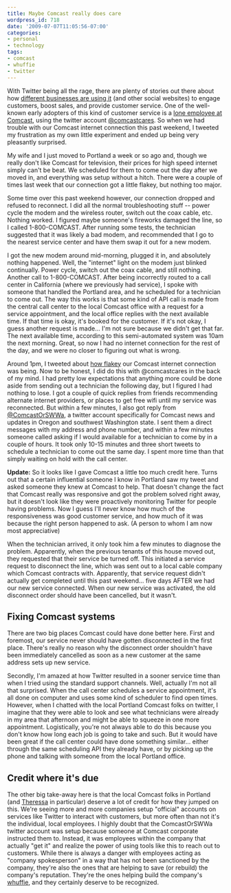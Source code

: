 ```yaml
---
title: Maybe Comcast really does care
wordpress_id: 718
date: '2009-07-07T11:05:56-07:00'
categories:
- personal
- technology
tags:
- comcast
- whuffie
- twitter
---
```

With Twitter being all the rage, there are plenty of stories out there about how [different businesses are using it][]
(and other social websites) to engage customers, boost sales, and provide customer service.  One of the well-known early
adopters of this kind of customer service is a [lone employee at Comcast][], using the twitter account
[@comcastcares][].  So when we had trouble with our Comcast internet connection this past weekend, I tweeted my
frustration as my own little experiment and ended up being very pleasantly surprised.

My wife and I just moved to Portland a week or so ago and, though we really don't like Comcast for television, their
prices for high speed internet simply can't be beat.  We scheduled for them to come out the day after we moved in, and
everything was setup without a hitch.  There were a couple of times last week that our connection got a little flakey,
but nothing too major.  

Some time over this past weekend however, our connection dropped and refused to reconnect.  I did all the normal
troubleshooting stuff -- power cycle the modem and the wireless router, switch out the coax cable, etc.  Nothing worked.
I figured maybe someone's fireworks damaged the line, so I called 1-800-COMCAST.  After running some tests, the
technician suggested that it was likely a bad modem, and recommended that I go to the nearest service center and have
them swap it out for a new modem.

I got the new modem around mid-morning, plugged it in, and absolutely nothing happened.  Well, the "internet" light on
the modem just blinked continually.  Power cycle, switch out the coax cable, and still nothing.  Another call to
1-800-COMCAST.  After being incorrectly routed to a call center in California (where we previously had service), I spoke
with someone that handled the Portland area, and he scheduled for a technician to come out.  The way this works is that
some kind of API call is made from the central call center to the local Comcast office with a request for a service
appointment, and the local office replies with the next available time.  If that time is okay, it's booked for the
customer.  If it's not okay, I guess another request is made... I'm not sure because we didn't get that far.  The next
available time, according to this semi-automated system was 10am the next morning.  Great, so now I had no internet
connection for the rest of the day, and we were no closer to figuring out what is wrong.

Around 1pm, I tweeted about [how flakey][] our Comcast internet connection was being.  Now to be honest, I did do this
with @comcastcares in the back of my mind.  I had pretty low expectations that anything more could be done aside from
sending out a technician the following day, but I figured I had nothing to lose.  I got a couple of quick replies from
friends recommending alternate internet providers, or places to get free wifi until my service was reconnected.  But
within a few minutes, I also got reply from [@ComcastOrSWWa][], a twitter account specifically for Comcast news and
updates in Oregon and southwest Washington state.  I sent them a direct messages with my address and phone number, and
within a few minutes someone called asking if I would available for a technician to come by in a couple of hours.  It
took only 10-15 minutes and three short tweets to schedule a technician to come out the same day.  I spent more time
than that simply waiting on hold with the call center.

**Update:** So it looks like I gave Comcast a little too much credit here.  Turns out that a certain influential someone
I know in Portland saw my tweet and asked someone they knew at Comcast to help.  That doesn't change the fact that
Comcast really was responsive and got the problem solved right away, but it doesn't look like they were proactively
monitoring Twitter for people having problems.  Now I guess I'll never know how much of the responsiveness was good
customer service, and how much of it was because the right person happened to ask.  (A person to whom I am now most
appreciative)

When the technician arrived, it only took him a few minutes to diagnose the problem.  Apparently, when the previous
tenants of this house moved out, they requested that their service be turned off.  This initiated a service request to
disconnect the line, which was sent out to a local cable company which Comcast contracts with.  Apparently, that service
request didn't actually get completed until this past weekend... five days AFTER we had our new service connected.  When
our new service was activated, the old disconnect order should have been cancelled, but it wasn't.


## Fixing Comcast systems ##

There are two big places Comcast could have done better here.  First and foremost, our service never should have gotten
disconnected in the first place.  There's really no reason why the disconnect order shouldn't have been immediately
cancelled as soon as a new customer at the same address sets up new service.  

Secondly, I'm amazed at how Twitter resulted in a sooner service time than when I tried using the standard support
channels.  Well, actually I'm not all that surprised.  When the call center schedules a service appointment, it's all
done on computer and uses some kind of scheduler to find open times.  However, when I chatted with the local Portland
Comcast folks on twitter, I imagine that they were able to look and see what technicians were already in my area that
afternoon and might be able to squeeze in one more appointment.  Logistically, you're not always able to do this because
you don't know how long each job is going to take and such.  But it would have been great if the call center could have
done something similar... either through the same scheduling API they already have, or by picking up the phone and
talking with someone from the local Portland office.


## Credit where it's due ##

The other big take-away here is that the local Comcast folks in Portland (and [Theressa][] in particular) deserve a lot
of credit for how they jumped on this.  We're seeing more and more companies setup "official" accounts on services like
Twitter to interact with customers, but more often than not it's the individual, local employees.  I highly doubt that
the ComcastOrSWWa twitter account was setup because someone at Comcast corporate instructed them to.  Instead, it was
employees within the company that actually "get it" and realize the power of using tools like this to reach out to
customers.  While there is always a danger with employees acting as "company spokesperson" in a way that has not been
sanctioned by the company, they're also the ones that are helping to save (or rebuild) the company's reputation.
They're the ones helping build the company's [whuffie][], and they certainly deserve to be recognized.


[different businesses are using it]: http://www.businessweek.com/technology/content/sep2008/tc2008095_320491.htm
[lone employee at Comcast]: http://www.businessweek.com/managing/content/jan2009/ca20090113_373506.htm
[@comcastcares]: http://twitter.com/comcastcares

[how flakey]: http://twitter.com/willnorris/status/2502451151
[@ComcastOrSWWa]: http://twitter.com/ComcastOrSWWa
[Theressa]: http://twitter.com/djtv
[whuffie]: http://www.thewhuffiefactor.com/
